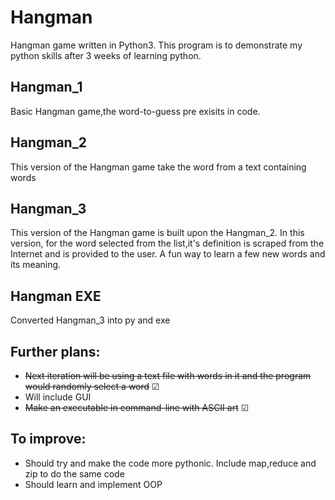 # Hangman
<p>Hangman game written in Python3. This program is to demonstrate my python skills after 3 weeks of learning python.</p>

## Hangman_1 
<p> Basic Hangman game,the word-to-guess pre exisits in code. </p>

## Hangman_2
<p> This version of the Hangman game take the word from a text containing words</p>

## Hangman_3
<p> This version of the Hangman game is built upon the Hangman_2. In this version, for the word selected from the list,it's definition is scraped from the Internet and is provided to the user. A fun way to learn a few new words and its meaning.</p>

## Hangman EXE
<p> Converted Hangman_3 into py and exe </p>

## Further plans:
- ~~Next iteration will be using a text file with words in it and the program would randomly select a word~~ &#x2611;
- Will include GUI 
- ~~Make an executable in command-line with ASCII art~~ &#x2611;

## To  improve:
- Should try and make the code more pythonic. Include map,reduce and zip to do the same code
- Should learn and implement OOP

